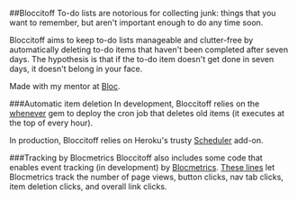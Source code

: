 ##Bloccitoff
To-do lists are notorious for collecting junk: things that you want to remember, but aren't important enough to do any time soon.

Bloccitoff aims to keep to-do lists manageable and clutter-free by automatically deleting to-do items that haven't been completed after seven days. The hypothesis is that if the to-do item doesn't get done in seven days, it doesn't belong in your face.

Made with my mentor at [Bloc](http://bloc.io).

###Automatic item deletion
In development, Bloccitoff relies on the [whenever](https://github.com/javan/whenever) gem to deploy the cron job that deletes old items (it executes at the top of every hour).

In production, Bloccitoff relies on Heroku's trusty [Scheduler](https://devcenter.heroku.com/articles/scheduler) add-on.

###Tracking by Blocmetrics
Bloccitoff also includes some code that enables event tracking (in development) by [Blocmetrics](https://github.com/eirinikos/blocmetrics). [These lines](https://github.com/eirinikos/bloccitoff/blob/master/app/views/layouts/application.html.erb#L18-L35) let Blocmetrics track the number of page views, button clicks, nav tab clicks, item deletion clicks, and overall link clicks.